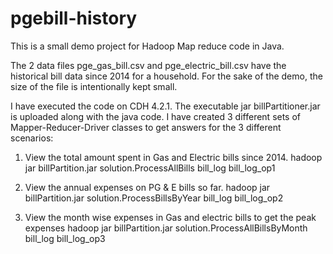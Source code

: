 # pgebill-history
This is a small demo project for Hadoop Map reduce code in Java.

The 2 data files pge_gas_bill.csv and pge_electric_bill.csv have the historical bill data since 2014 for a household. For the sake of the demo, the size of the file is intentionally kept small.

I have executed the code on CDH 4.2.1. The executable jar billPartitioner.jar is uploaded along with the java code.
I have created 3 different sets of Mapper-Reducer-Driver classes to get answers for the 3 different scenarios:

1. View the total amount spent in Gas and Electric bills since 2014. 
  hadoop jar billPartition.jar solution.ProcessAllBills bill_log bill_log_op1

2. View the annual expenses on PG & E bills so far.
  hadoop jar billPartition.jar solution.ProcessBillsByYear bill_log bill_log_op2

3. View the month wise expenses in Gas and electric bills to get the peak expenses
  hadoop jar billPartition.jar solution.ProcessAllBillsByMonth bill_log bill_log_op3








